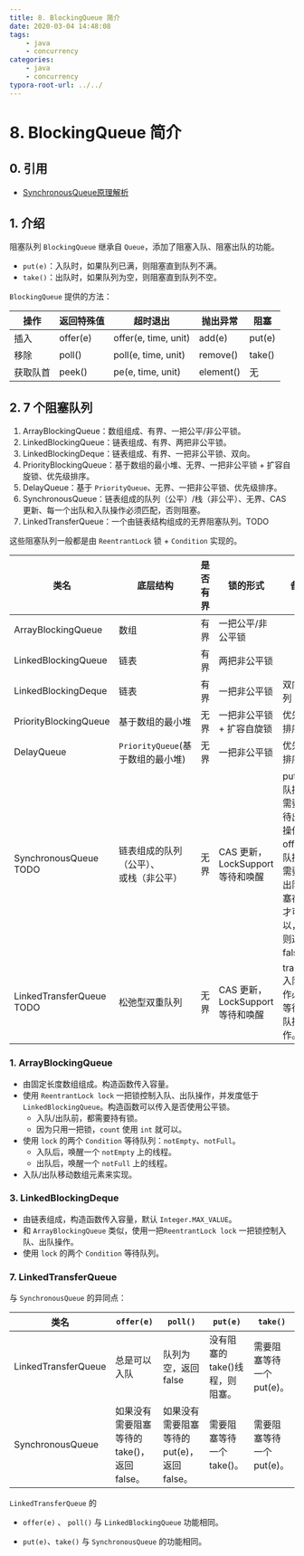 ```yaml
---
title: 8. BlockingQueue 简介
date: 2020-03-04 14:48:08
tags:
	- java
	- concurrency
categories:
	- java	
	- concurrency
typora-root-url: ../../
---
```


# 8. BlockingQueue 简介

## 0. 引用

- [SynchronousQueue原理解析](https://www.jianshu.com/p/af6f83c78506)

## 1. 介绍

阻塞队列 `BlockingQueue` 继承自 `Queue`，添加了阻塞入队、阻塞出队的功能。

- `put(e)`：入队时，如果队列已满，则阻塞直到队列不满。
- `take()`：出队时，如果队列为空，则阻塞直到队列不空。

`BlockingQueue` 提供的方法：

| 操作     | 返回特殊值 | 超时退出             | 抛出异常  | 阻塞   |
| -------- | ---------- | -------------------- | --------- | ------ |
| 插入     | offer(e)   | offer(e, time, unit) | add(e)    | put(e) |
| 移除     | poll()     | poll(e, time, unit)  | remove()  | take() |
| 获取队首 | peek()     | pe(e, time, unit)    | element() | 无     |

## 2. 7 个阻塞队列

1. ArrayBlockingQueue：数组组成、有界、一把公平/非公平锁。
2. LinkedBlockingQueue：链表组成、有界、两把非公平锁。
3. LinkedBlockingDeque：链表组成、有界、一把非公平锁、双向。
4. PriorityBlockingQueue：基于数组的最小堆、无界、一把非公平锁 + 扩容自旋锁、优先级排序。
5. DelayQueue：基于 `PriorityQueue`、无界、一把非公平锁、优先级排序。
6. SynchronousQueue：链表组成的队列（公平）/栈（非公平）、无界、CAS 更新、每一个出队和入队操作必须匹配，否则阻塞。
7. LinkedTransferQueue：一个由链表结构组成的无界阻塞队列。TODO

这些阻塞队列一般都是由 `ReentrantLock` 锁 + `Condition` 实现的。

| 类名                     | 底层结构                                     | 是否有界 | 锁的形式                         | 备注                           |
| ------------------------ | -------------------------------------------- | -------- | -------------------------------- | ------------------------------ |
| ArrayBlockingQueue       | 数组                                         | 有界     | 一把公平/非公平锁                |                                |
| LinkedBlockingQueue      | 链表                                         | 有界     | 两把非公平锁                     |                                |
| LinkedBlockingDeque      | 链表                                         | 有界     | 一把非公平锁                     | 双向队列                       |
| PriorityBlockingQueue    | 基于数组的最小堆                             | 无界     | 一把非公平锁 + 扩容自旋锁        | 优先级排序                     |
| DelayQueue               | `PriorityQueue`(基于数组的最小堆)                    | 无界     | 一把非公平锁                     | 优先级排序                     |
| SynchronousQueue TODO    | 链表组成的队列（公平）、<br />或栈（非公平） | 无界     | CAS 更新，LockSupport 等待和唤醒 | put 入队操作需要等待出队操作；<br />offer 入队操作需要有出队阻塞存在才可以，否则返回false。 |
| LinkedTransferQueue TODO | 松弛型双重队列                               | 无界     | CAS 更新，LockSupport 等待和唤醒 | transfer 入队操作必须等待出队操作。 |

### 1. ArrayBlockingQueue

- 由固定长度数组组成。构造函数传入容量。
- 使用 `ReentrantLock lock` 一把锁控制入队、出队操作，并发度低于 `LinkedBlockingQueue`。构造函数可以传入是否使用公平锁。
  - 入队/出队前，都需要持有锁。
  - 因为只用一把锁，`count` 使用 `int` 就可以。
- 使用 `lock` 的两个 `Condition` 等待队列：`notEmpty`、`notFull`。
  - 入队后，唤醒一个 `notEmpty` 上的线程。
  - 出队后，唤醒一个 `notFull` 上的线程。
- 入队/出队移动数组元素来实现。

### 3. LinkedBlockingDeque

- 由链表组成，构造函数传入容量，默认 `Integer.MAX_VALUE`。
- 和 `ArrayBlockingQueue` 类似，使用一把`ReentrantLock lock` 一把锁控制入队、出队操作。
- 使用 `lock` 的两个 `Condition` 等待队列。

### 7. LinkedTransferQueue

与 `SynchronousQueue` 的异同点：

| 类名                | `offer(e)`                                | `poll()`                                  | `put(e)`                       | `take()`                 |
| ------------------- | ----------------------------------------- | ----------------------------------------- | ------------------------------ | ------------------------ |
| LinkedTransferQueue | 总是可以入队                              | 队列为空，返回false                       | 没有阻塞的take()线程，则阻塞。 | 需要阻塞等待一个put(e)。 |
| SynchronousQueue    | 如果没有需要阻塞等待的take()，返回false。 | 如果没有需要阻塞等待的put(e)，返回false。 | 需要阻塞等待一个take()。       | 需要阻塞等待一个put(e)。 |

`LinkedTransferQueue` 的

-  `offer(e)` 、 `poll()` 与 `LinkedBlockingQueue` 功能相同。

- `put(e)`、`take()` 与 `SynchronousQueue` 的功能相同。